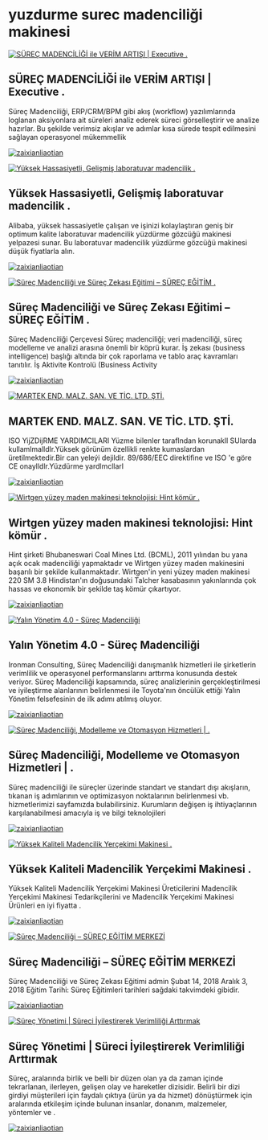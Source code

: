 # yuzdurme surec madenciliği makinesi
<a href="https://mnn.zoosnet.net/LR/Chatpre.aspx?id=MNN94995150&p=https://topgrinding.com/" target="_blank">![SÜREÇ MADENCİLİĞİ ile VERİM ARTIŞI | Executive .](https://github.com/technlg/images/blob/main/3.jpg)</a>
## SÜREÇ MADENCİLİĞİ ile VERİM ARTIŞI | Executive .
Süreç Madenciliği, ERP/CRM/BPM gibi akış (workflow) yazılımlarında loglanan aksiyonlara ait süreleri analiz ederek süreci görselleştirir ve analize hazırlar. Bu şekilde verimsiz akışlar ve adımlar kısa sürede tespit edilmesini sağlayan operasyonel mükemmellik 
<a href="https://mnn.zoosnet.net/LR/Chatpre.aspx?id=MNN94995150&p=https://topgrinding.com/" target="_blank"><img src="https://github.com/technlg/images/raw/main/chat11.jpg" alt="zaixianliaotian"/></a><a href="//whatsapp.shibangsoft.com/WhatsApp.php" ><img src="https://github.com/technlg/images/raw/main/chat11.png" alt=""></a>
<a href="https://mnn.zoosnet.net/LR/Chatpre.aspx?id=MNN94995150&p=https://topgrinding.com/" target="_blank">![Yüksek Hassasiyetli, Gelişmiş laboratuvar madencilik .](https://github.com/technlg/images/blob/main/21.jpg)</a>
## Yüksek Hassasiyetli, Gelişmiş laboratuvar madencilik .
Alibaba, yüksek hassasiyetle çalışan ve işinizi kolaylaştıran geniş bir optimum kalite laboratuvar madencilik yüzdürme gözcüğü makinesi yelpazesi sunar. Bu laboratuvar madencilik yüzdürme gözcüğü makinesi düşük fiyatlarla alın.
<a href="https://mnn.zoosnet.net/LR/Chatpre.aspx?id=MNN94995150&p=https://topgrinding.com/" target="_blank"><img src="https://github.com/technlg/images/raw/main/chat11.jpg" alt="zaixianliaotian"/></a><a href="//whatsapp.shibangsoft.com/WhatsApp.php" ><img src="https://github.com/technlg/images/raw/main/chat11.png" alt=""></a>
<a href="https://mnn.zoosnet.net/LR/Chatpre.aspx?id=MNN94995150&p=https://topgrinding.com/" target="_blank">![Süreç Madenciliği ve Süreç Zekası Eğitimi – SÜREÇ EĞİTİM .](https://github.com/technlg/images/blob/main/58.jpg)</a>
## Süreç Madenciliği ve Süreç Zekası Eğitimi – SÜREÇ EĞİTİM .
Süreç Madenciliği Çerçevesi Süreç madenciliği; veri madenciliği, süreç modelleme ve analizi arasına önemli bir köprü kurar. İş zekası (business intelligence) başlığı altında bir çok raporlama ve tablo araç kavramları tanıtılır. İş Aktivite Kontrolü (Business Activity 
<a href="https://mnn.zoosnet.net/LR/Chatpre.aspx?id=MNN94995150&p=https://topgrinding.com/" target="_blank"><img src="https://github.com/technlg/images/raw/main/chat11.jpg" alt="zaixianliaotian"/></a><a href="//whatsapp.shibangsoft.com/WhatsApp.php" ><img src="https://github.com/technlg/images/raw/main/chat11.png" alt=""></a>
<a href="https://mnn.zoosnet.net/LR/Chatpre.aspx?id=MNN94995150&p=https://topgrinding.com/" target="_blank">![MARTEK END. MALZ. SAN. VE TİC. LTD. ŞTİ.](https://github.com/technlg/images/blob/main/28.jpg)</a>
## MARTEK END. MALZ. SAN. VE TİC. LTD. ŞTİ.
ISO YijZDijRME YARDIMCILARI Yüzme bilenler taraflndan korunakll SUIarda kullamlmalldlr.Yüksek görünüm özellikli renkte kumaslardan üretilmektedir.Bir can yeleýi dejildir. 89/686/EEC direktifine ve ISO 'e göre CE onaylldlr.Yüzdürme yardlmcllarl
<a href="https://mnn.zoosnet.net/LR/Chatpre.aspx?id=MNN94995150&p=https://topgrinding.com/" target="_blank"><img src="https://github.com/technlg/images/raw/main/chat11.jpg" alt="zaixianliaotian"/></a><a href="//whatsapp.shibangsoft.com/WhatsApp.php" ><img src="https://github.com/technlg/images/raw/main/chat11.png" alt=""></a>
<a href="https://mnn.zoosnet.net/LR/Chatpre.aspx?id=MNN94995150&p=https://topgrinding.com/" target="_blank">![Wirtgen yüzey maden makinesi teknolojisi: Hint kömür .](https://github.com/technlg/images/blob/main/15.jpg)</a>
## Wirtgen yüzey maden makinesi teknolojisi: Hint kömür .
Hint şirketi Bhubaneswari Coal Mines Ltd. (BCML), 2011 yılından bu yana açık ocak madenciliği yapmaktadır ve Wirtgen yüzey maden makinesini başarılı bir şekilde kullanmaktadır. Wirtgen'in yeni yüzey maden makinesi 220 SM 3.8 Hindistan'ın doğusundaki Talcher kasabasının yakınlarında çok hassas ve ekonomik bir şekilde taş kömür çıkartıyor.
<a href="https://mnn.zoosnet.net/LR/Chatpre.aspx?id=MNN94995150&p=https://topgrinding.com/" target="_blank"><img src="https://github.com/technlg/images/raw/main/chat11.jpg" alt="zaixianliaotian"/></a><a href="//whatsapp.shibangsoft.com/WhatsApp.php" ><img src="https://github.com/technlg/images/raw/main/chat11.png" alt=""></a>
<a href="https://mnn.zoosnet.net/LR/Chatpre.aspx?id=MNN94995150&p=https://topgrinding.com/" target="_blank">![Yalın Yönetim 4.0 - Süreç Madenciliği](https://github.com/technlg/images/blob/main/60.jpg)</a>
## Yalın Yönetim 4.0 - Süreç Madenciliği
Ironman Consulting, Süreç Madenciliği danışmanlık hizmetleri ile şirketlerin verimlilik ve operasyonel performanslarını arttırma konusunda destek veriyor. Süreç Madenciliği kapsamında, süreç analizlerinin gerçekleştirilmesi ve iyileştirme alanlarının belirlenmesi ile Toyota'nın öncülük ettiği Yalın Yönetim felsefesinin de ilk adımı atılmış oluyor.
<a href="https://mnn.zoosnet.net/LR/Chatpre.aspx?id=MNN94995150&p=https://topgrinding.com/" target="_blank"><img src="https://github.com/technlg/images/raw/main/chat11.jpg" alt="zaixianliaotian"/></a><a href="//whatsapp.shibangsoft.com/WhatsApp.php" ><img src="https://github.com/technlg/images/raw/main/chat11.png" alt=""></a>
<a href="https://mnn.zoosnet.net/LR/Chatpre.aspx?id=MNN94995150&p=https://topgrinding.com/" target="_blank">![Süreç Madenciliği, Modelleme ve Otomasyon Hizmetleri | .](https://github.com/technlg/images/blob/main/10.jpg)</a>
## Süreç Madenciliği, Modelleme ve Otomasyon Hizmetleri | .
Süreç madenciliği ile süreçler üzerinde standart ve standart dışı akışların, tıkanan iş adımlarının ve optimizasyon noktalarının belirlenmesi vb. hizmetlerimizi sayfamızda bulabilirsiniz. Kurumların değişen iş ihtiyaçlarının karşılanabilmesi amacıyla iş ve bilgi teknolojileri 
<a href="https://mnn.zoosnet.net/LR/Chatpre.aspx?id=MNN94995150&p=https://topgrinding.com/" target="_blank"><img src="https://github.com/technlg/images/raw/main/chat11.jpg" alt="zaixianliaotian"/></a><a href="//whatsapp.shibangsoft.com/WhatsApp.php" ><img src="https://github.com/technlg/images/raw/main/chat11.png" alt=""></a>
<a href="https://mnn.zoosnet.net/LR/Chatpre.aspx?id=MNN94995150&p=https://topgrinding.com/" target="_blank">![Yüksek Kaliteli Madencilik Yerçekimi Makinesi .](https://github.com/technlg/images/blob/main/6.jpg)</a>
## Yüksek Kaliteli Madencilik Yerçekimi Makinesi .
Yüksek Kaliteli Madencilik Yerçekimi Makinesi Üreticilerini Madencilik Yerçekimi Makinesi Tedarikçilerini ve Madencilik Yerçekimi Makinesi Ürünleri en iyi fiyatta .
<a href="https://mnn.zoosnet.net/LR/Chatpre.aspx?id=MNN94995150&p=https://topgrinding.com/" target="_blank"><img src="https://github.com/technlg/images/raw/main/chat11.jpg" alt="zaixianliaotian"/></a><a href="//whatsapp.shibangsoft.com/WhatsApp.php" ><img src="https://github.com/technlg/images/raw/main/chat11.png" alt=""></a>
<a href="https://mnn.zoosnet.net/LR/Chatpre.aspx?id=MNN94995150&p=https://topgrinding.com/" target="_blank">![Süreç Madenciliği – SÜREÇ EĞİTİM MERKEZİ](https://github.com/technlg/images/blob/main/24.jpg)</a>
## Süreç Madenciliği – SÜREÇ EĞİTİM MERKEZİ
Süreç Madenciliği ve Süreç Zekası Eğitimi admin Şubat 14, 2018 Aralık 3, 2018 Eğitim Tarihi: Süreç Eğitimleri tarihleri sağdaki takvimdeki gibidir.
<a href="https://mnn.zoosnet.net/LR/Chatpre.aspx?id=MNN94995150&p=https://topgrinding.com/" target="_blank"><img src="https://github.com/technlg/images/raw/main/chat11.jpg" alt="zaixianliaotian"/></a><a href="//whatsapp.shibangsoft.com/WhatsApp.php" ><img src="https://github.com/technlg/images/raw/main/chat11.png" alt=""></a>
<a href="https://mnn.zoosnet.net/LR/Chatpre.aspx?id=MNN94995150&p=https://topgrinding.com/" target="_blank">![Süreç Yönetimi | Süreci İyileştirerek Verimliliği Arttırmak](https://github.com/technlg/images/blob/main/21.jpg)</a>
## Süreç Yönetimi | Süreci İyileştirerek Verimliliği Arttırmak
Süreç, aralarında birlik ve belli bir düzen olan ya da zaman içinde tekrarlanan, ilerleyen, gelişen olay ve hareketler dizisidir. Belirli bir dizi girdiyi müşterileri için faydalı çıktıya (ürün ya da hizmet) dönüştürmek için aralarında etkileşim içinde bulunan insanlar, donanım, malzemeler, yöntemler ve .
<a href="https://mnn.zoosnet.net/LR/Chatpre.aspx?id=MNN94995150&p=https://topgrinding.com/" target="_blank"><img src="https://github.com/technlg/images/raw/main/chat11.jpg" alt="zaixianliaotian"/></a><a href="//whatsapp.shibangsoft.com/WhatsApp.php" ><img src="https://github.com/technlg/images/raw/main/chat11.png" alt=""></a>
